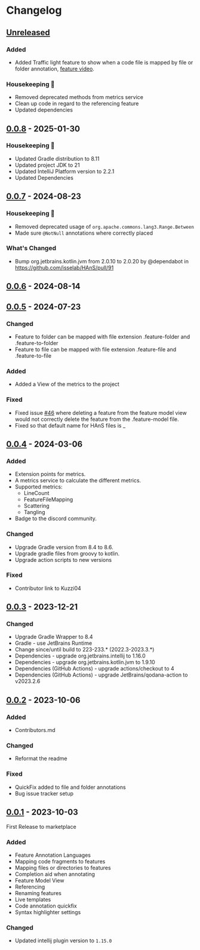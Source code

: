# Changelog

## [Unreleased]

### Added
- Added Traffic light feature to show when a code file is mapped by file or folder annotation, [feature video](https://youtu.be/HBZYgyc_xgo).

### Housekeeping 🧹
- Removed deprecated methods from metrics service
- Clean up code in regard to the referencing feature
- Updated dependencies

## [0.0.8] - 2025-01-30

### Housekeeping 🧹

- Updated Gradle distribution to 8.11
- Updated project JDK to 21
- Updated IntelliJ Platform version to 2.2.1
- Updated Dependencies

## [0.0.7] - 2024-08-23

### Housekeeping 🧹

- Removed deprecated usage of ```org.apache.commons.lang3.Range.Between```
- Made sure ```@NotNull``` annotations where correctly placed

### What's Changed

- Bump org.jetbrains.kotlin.jvm from 2.0.10 to 2.0.20 by @dependabot in https://github.com/isselab/HAnS/pull/91

## [0.0.6] - 2024-08-14

## [0.0.5] - 2024-07-23

### Changed

- Feature to folder can be mapped with file extension .feature-folder and .feature-to-folder
- Feature to file can be mapped with file extension .feature-file and .feature-to-file

### Added

- Added a View of the metrics to the project

### Fixed

- Fixed issue [#46](https://github.com/isselab/HAnS/issues/46) where deleting a feature from the feature model view would not correctly delete the feature from the .feature-model file.
- Fixed so that default name for HAnS files is _

## [0.0.4] - 2024-03-06

### Added

- Extension points for metrics.
- A metrics service to calculate the different metrics.
- Supported metrics:
  - LineCount 
  - FeatureFileMapping 
  - Scattering 
  - Tangling
- Badge to the discord community.

### Changed

- Upgrade Gradle version from 8.4 to 8.6.
- Upgrade gradle files from groovy to kotlin. 
- Upgrade action scripts to new versions

### Fixed

- Contributor link to Kuzzi04

## [0.0.3] - 2023-12-21

### Changed

- Upgrade Gradle Wrapper to 8.4
- Gradle - use JetBrains Runtime
- Change since/until build to 223-233.* (2022.3-2023.3.*)
- Dependencies - upgrade org.jetbrains.intellij to 1.16.0
- Dependencies - upgrade org.jetbrains.kotlin.jvm to 1.9.10
- Dependencies (GitHub Actions) - upgrade actions/checkout to 4
- Dependencies (GitHub Actions) - upgrade JetBrains/qodana-action to v2023.2.6

## [0.0.2] - 2023-10-06

### Added

- Contributors.md

### Changed

- Reformat the readme

### Fixed

- QuickFix added to file and folder annotations
- Bug issue tracker setup

## [0.0.1] - 2023-10-03

First Release to marketplace

### Added

- Feature Annotation Languages
- Mapping code fragments to features
- Mapping files or directories to features
- Completion aid when annotating
- Feature Model View
- Referencing
- Renaming features
- Live templates
- Code annotation quickfix
- Syntax highlighter settings

### Changed

- Updated intellij plugin version to ```1.15.0```

[Unreleased]: https://github.com/isselab/HAnS/compare/v0.0.8...HEAD
[0.0.8]: https://github.com/isselab/HAnS/compare/v0.0.7...v0.0.8
[0.0.7]: https://github.com/isselab/HAnS/compare/v0.0.6...v0.0.7
[0.0.6]: https://github.com/isselab/HAnS/compare/v0.0.5...v0.0.6
[0.0.5]: https://github.com/isselab/HAnS/compare/v0.0.4...v0.0.5
[0.0.4]: https://github.com/isselab/HAnS/compare/v0.0.3...v0.0.4
[0.0.3]: https://github.com/isselab/HAnS/compare/v0.0.2...v0.0.3
[0.0.2]: https://github.com/isselab/HAnS/compare/v0.0.1...v0.0.2
[0.0.1]: https://github.com/isselab/HAnS/commits/v0.0.1
